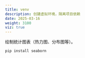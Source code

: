 ```yaml
---
title: venv
description: 创建虚拟环境，隔离项目依赖
date: 2025-03-16
weight: 3100
viz: true
---
```


<style>
th, td {
  border: 1px solid rgb(190, 190, 190);
}
</style>


绘制统计图表（热力图、分布图等）。


```bash
pip install seaborn

```





























##



























